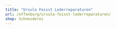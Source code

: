 ```yaml
---
title: "Ursula Feisst Lederreparaturen"
url: /offenburg/ursula-feisst-lederreparaturen/
shop: Schneiderei
---
```

